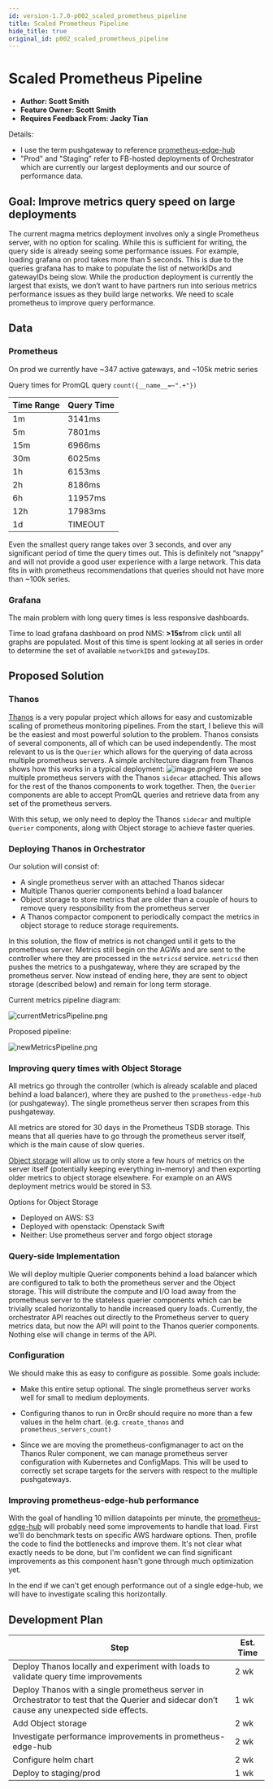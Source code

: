```yaml
---
id: version-1.7.0-p002_scaled_prometheus_pipeline
title: Scaled Prometheus Pipeline
hide_title: true
original_id: p002_scaled_prometheus_pipeline
---
```


# Scaled Prometheus Pipeline

- **Author: Scott Smith**
- **Feature Owner: Scott Smith**
- **Requires Feedback From: Jacky Tian**

Details:

- I use the term pushgateway to reference [prometheus-edge-hub](https://github.com/facebookincubator/prometheus-edge-hub)
- "Prod" and "Staging" refer to FB-hosted deployments of Orchestrator which are currently our largest deployments and our source of performance data.

## Goal: Improve metrics query speed on large deployments

The current magma metrics deployment involves only a single Prometheus server, with no option for scaling. While this is sufficient for writing, the query side is already seeing some performance issues. For example, loading grafana on prod takes more than 5 seconds. This is due to the queries grafana has to make to populate the list of networkIDs and gatewayIDs being slow. While the production deployment is currently the largest that exists, we don’t want to have partners run into serious metrics performance issues as they build large networks. We need to scale prometheus to improve query performance.

## Data

### Prometheus

On prod we currently have ~347 active gateways, and ~105k metric series

Query times for PromQL query `count({__name__=~".+"})`

|Time Range |Query Time |
|--- |--- |
|1m |3141ms |
|5m |7801ms |
|15m |6966ms |
|30m |6025ms |
|1h |6153ms |
|2h |8186ms |
|6h |11957ms |
|12h |17983ms |
|1d |TIMEOUT |

Even the smallest query range takes over 3 seconds, and over any significant period of time the query times out. This is definitely not “snappy” and will not provide a good user experience with a large network. This data fits in with prometheus recommendations that queries should not have more than ~100k series.

### Grafana

The main problem with long query times is less responsive dashboards.

Time to load grafana dashboard on prod NMS: **>15s**from click until all graphs are populated. Most of this time is spent looking at all series in order to determine the set of available `networkID`s and `gatewayID`s.

## Proposed Solution

### Thanos

[Thanos](https://improbable.io/blog/thanos-prometheus-at-scale) is a very popular project which allows for easy and customizable scaling of prometheus monitoring pipelines. From the start, I believe this will be the easiest and most powerful solution to the problem. Thanos consists of several components, all of which can be used independently. The most relevant to us is the `Querier` which allows for the querying of data across multiple prometheus servers. A simple architecture diagram from Thanos shows how this works in a typical deployment:
![image.png](assets/proposals/p002_scaled_prometheus_pipeline/image.png)Here we see multiple prometheus servers with the Thanos `sidecar` attached. This allows for the rest of the thanos components to work together. Then, the `Querier` components are able to accept PromQL queries and retrieve data from any set of the prometheus servers.

With this setup, we only need to deploy the Thanos `sidecar` and multiple `Querier` components, along with Object storage to achieve faster queries.

### Deploying Thanos in Orchestrator

Our solution will consist of:

- A single prometheus server with an attached Thanos sidecar
- Multiple Thanos querier components behind a load balancer
- Object storage to store metrics that are older than a couple of hours to remove query responsibility from the prometheus server
- A Thanos compactor component to periodically compact the metrics in object storage to reduce storage requirements.

In this solution, the flow of metrics is not changed until it gets to the prometheus server. Metrics still begin on the AGWs and are sent to the controller where they are processed in the `metricsd` service. `metricsd` then pushes the metrics to a pushgateway, where they are scraped by the prometheus server. Now instead of ending here, they are sent to object storage (described below) and remain for long term storage.

Current metrics pipeline diagram:

![currentMetricsPipeline.png](assets/proposals/p002_scaled_prometheus_pipeline/currentMetricsPipeline.png)

Proposed pipeline:

![newMetricsPipeline.png](assets/proposals/p002_scaled_prometheus_pipeline/proposedMetricsPipeline.png)

### Improving query times with Object Storage

All metrics go through the controller (which is already scalable and placed behind a load balancer), where they are pushed to the `prometheus-edge-hub` (or pushgateway). The single prometheus server then scrapes from this pushgateway.

All metrics are stored for 30 days in the Prometheus TSDB storage. This means that all queries have to go through the prometheus server itself, which is the main cause of slow queries.

[Object storage](https://thanos.io/tip/thanos/storage.md/) will allow us to only store a few hours of metrics on the server itself (potentially keeping everything in-memory) and then exporting older metrics to object storage elsewhere. For example on an AWS deployment metrics would be stored in S3.

Options for Object Storage

- Deployed on AWS: S3
- Deployed with openstack: Openstack Swift
- Neither: Use prometheus server and forgo object storage

### Query-side Implementation

We will deploy multiple Querier components behind a load balancer which are configured to talk to both the prometheus server and the Object storage. This will distribute the compute and I/O load away from the prometheus server to the stateless querier components which can be trivially scaled horizontally to handle increased query loads. Currently, the orchestrator API reaches out directly to the Prometheus server to query metrics data, but now the API will point to the Thanos querier components. Nothing else will change in terms of the API.

### Configuration

We should make this as easy to configure as possible. Some goals include:

- Make this entire setup optional. The single prometheus server works well for small to medium deployments.
- Configuring thanos to run in Orc8r should require no more than a few values in the helm chart. (e.g. `create_thanos` and `prometheus_servers_count)`

- Since we are moving the prometheus-configmanager to act on the Thanos Ruler component, we can manage prometheus server configuration with Kubernetes and ConfigMaps. This will be used to correctly set scrape targets for the servers with respect to the multiple pushgateways.

### Improving prometheus-edge-hub performance

With the goal of handling 10 million datapoints per minute, the [prometheus-edge-hub](github.com/facebookincubator/prometheus-edge-hub) will probably need some improvements to handle that load. First we'll do benchmark tests on specific AWS hardware options. Then, profile the code to find the bottlenecks and improve them. It's not clear what exactly needs to be done, but I'm confident we can find significant improvements as this component hasn't gone through much optimization yet.

In the end if we can't get enough performance out of a single edge-hub, we will have to investigate scaling this horizontally.

## Development Plan

|Step |Est. Time |
|--- |--- |
|Deploy Thanos locally and experiment with loads to validate query time improvements |2 wk |
|Deploy Thanos with a single prometheus server in Orchestrator to test that the Querier and sidecar don’t cause any unexpected side effects. |1 wk |
|Add Object storage |2 wk |
|Investigate performance improvements in prometheus-edge-hub | 2 wk |
|Configure helm chart |2 wk |
|Deploy to staging/prod |1 wk |
